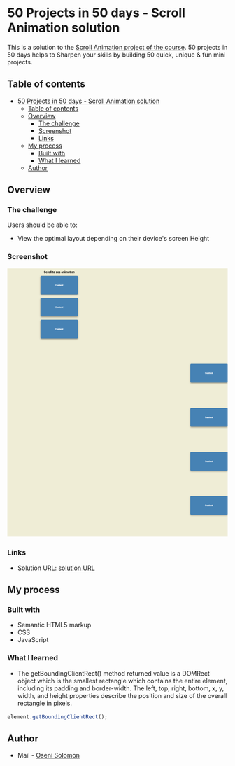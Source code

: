 # 50 Projects in 50 days - Scroll Animation solution

This is a solution to the [Scroll Animation project of the course](https://www.udemy.com/course/50-projects-50-days/). 50 projects in 50 days helps to Sharpen your skills by building 50 quick, unique & fun mini projects.

## Table of contents

- [50 Projects in 50 days - Scroll Animation solution](#50-projects-in-50-days---scroll-animation-solution)
  - [Table of contents](#table-of-contents)
  - [Overview](#overview)
    - [The challenge](#the-challenge)
    - [Screenshot](#screenshot)
    - [Links](#links)
  - [My process](#my-process)
    - [Built with](#built-with)
    - [What I learned](#what-i-learned)
  - [Author](#author)


## Overview

### The challenge

Users should be able to:

- View the optimal layout depending on their device's screen Height

### Screenshot

![Destop Site Preview](img/screenshot.png)

### Links

- Solution URL: [solution URL](https://github.com/SoloLere/50-projects-in-50-days.git)

## My process

### Built with

- Semantic HTML5 markup
- CSS 
- JavaScript


### What I learned

- The getBoundingClientRect() method returned value is a DOMRect object which is the smallest rectangle which contains the entire element, including its padding and border-width. The left, top, right, bottom, x, y, width, and height properties describe the position and size of the overall rectangle in pixels.

```js
element.getBoundingClientRect();
```


## Author

- Mail - [Oseni Solomon](jnrolalere@gmail.com)


